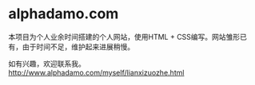 # alphadamo.com
本项目为个人业余时间搭建的个人网站，使用HTML + CSS编写。网站雏形已有，由于时间不足，维护起来进展稍慢。

如有兴趣，欢迎联系我。 http://www.alphadamo.com/myself/lianxizuozhe.html
